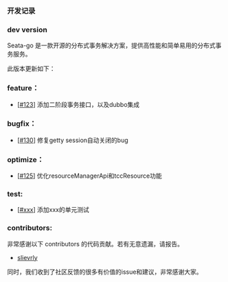 <!--
 Licensed to the Apache Software Foundation (ASF) under one or more
 contributor license agreements.  See the NOTICE file distributed with
 this work for additional information regarding copyright ownership.
 The ASF licenses this file to You under the Apache License, Version 2.0
 (the "License"); you may not use this file except in compliance with
 the License.  You may obtain a copy of the License at

     http://www.apache.org/licenses/LICENSE-2.0

 Unless required by applicable law or agreed to in writing, software
 distributed under the License is distributed on an "AS IS" BASIS,
 WITHOUT WARRANTIES OR CONDITIONS OF ANY KIND, either express or implied.
 See the License for the specific language governing permissions and
 limitations under the License.
 -->

### 开发记录


### dev version

Seata-go 是一款开源的分布式事务解决方案，提供高性能和简单易用的分布式事务服务。

此版本更新如下：

### feature：

- [[#123](https://github.com/apache/seata-go/pull/123)] 添加二阶段事务接口，以及dubbo集成

### bugfix：

- [[#130](https://github.com/apache/seata-go/pull/130)] 修复getty session自动关闭的bug

### optimize：

- [[#125](https://github.com/apache/seata-go/pull/125)] 优化resourceManagerApi和tccResource功能

### test:

- [[#xxx](https://github.com/apache/seata-go/pull/xxx)] 添加xxx的单元测试


### contributors:

非常感谢以下 contributors 的代码贡献。若有无意遗漏，请报告。

- [slievrly](https://github.com/slievrly)

同时，我们收到了社区反馈的很多有价值的issue和建议，非常感谢大家。
